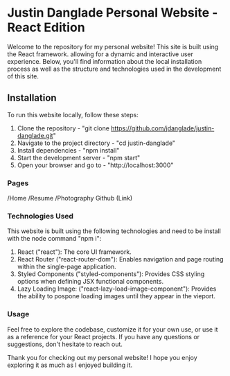 # Justin Danglade Personal Website - React Edition

Welcome to the repository for my personal website! This site is built using the React framework.
allowing for a dynamic and interactive user experience. Below, you'll find information about the
local installation process as well as the structure and technologies used in the development of
this site.

## Installation

To run this website locally, follow these steps:

1. Clone the repository - "git clone https://github.com/jdanglade/justin-danglade.git"
2. Navigate to the project directory - "cd justin-danglade"
3. Install dependencies - "npm install"
4. Start the development server - "npm start"
5. Open your browser and go to - "http://localhost:3000"

### Pages

/Home
/Resume
/Photography
Github (Link)

### Technologies Used

This website is built using the following technologies and need to be install with the node command "npm i":

1. React ("react"): The core UI framework.
2. React Router ("react-router-dom"): Enables navigation and page routing within the single-page application.
3. Styled Components ("styled-components"): Provides CSS styling options when defining JSX functional components.
4. Lazy Loading Image: ("react-lazy-load-image-component"): Provides the ability to pospone loading images until they
   appear in the vieport.

### Usage

Feel free to explore the codebase, customize it for your own use, or use it as a reference for your React projects. If you have any questions or suggestions, don't hesitate to reach out.

Thank you for checking out my personal website! I hope you enjoy exploring it as much as I enjoyed building it.
